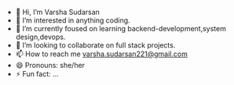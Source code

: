 - 👋 Hi, I’m Varsha Sudarsan
- 👀 I’m interested in anything coding.
- 🌱 I’m currently foused on learning backend-development,system design,devops. 
- 💞️ I’m looking to collaborate on full stack projects.
- 📫 How to reach me varsha.sudarsan221@gmail.com
- 😄 Pronouns: she/her
- ⚡ Fun fact: ...

<!---
VarshaGitHub331/VarshaGitHub331 is a ✨ special ✨ repository because its `README.md` (this file) appears on your GitHub profile.
You can click the Preview link to take a look at your changes.
--->

